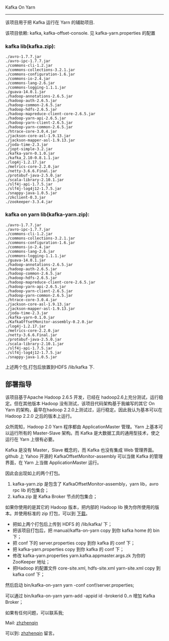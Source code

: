 Kafka On Yarn

---

该项目用于把 Kafka 运行在 Yarn 的辅助项目.

该项目依赖: kafka, kafka-offset-console. 见 kafka-yarn.properties 的配置

### kafka lib(kafka.zip):

    ./avro-1.7.7.jar
    ./avro-ipc-1.7.7.jar
    ./commons-cli-1.2.jar
    ./commons-collections-3.2.1.jar
    ./commons-configuration-1.6.jar
    ./commons-io-2.4.jar
    ./commons-lang-2.6.jar
    ./commons-logging-1.1.1.jar
    ./guava-14.0.1.jar
    ./hadoop-annotations-2.6.5.jar
    ./hadoop-auth-2.6.5.jar
    ./hadoop-common-2.6.5.jar
    ./hadoop-hdfs-2.6.5.jar
    ./hadoop-mapreduce-client-core-2.6.5.jar
    ./hadoop-yarn-api-2.6.5.jar
    ./hadoop-yarn-client-2.6.5.jar
    ./hadoop-yarn-common-2.6.5.jar
    ./htrace-core-3.0.4.jar
    ./jackson-core-asl-1.9.13.jar
    ./jackson-mapper-asl-1.9.13.jar
    ./joda-time-2.3.jar
    ./jopt-simple-3.2.jar
    ./kafka-yarn-0.1.0.jar
    ./kafka_2.10-0.8.1.1.jar
    ./log4j-1.2.17.jar
    ./metrics-core-2.2.0.jar
    ./netty-3.6.6.Final.jar
    ./protobuf-java-2.5.0.jar
    ./scala-library-2.10.1.jar
    ./slf4j-api-1.7.5.jar
    ./slf4j-log4j12-1.7.5.jar
    ./snappy-java-1.0.5.jar
    ./zkclient-0.3.jar
    ./zookeeper-3.3.4.jar

### kafka on yarn lib(kafka-yarn.zip):

    ./avro-1.7.7.jar
    ./avro-ipc-1.7.7.jar
    ./commons-cli-1.2.jar
    ./commons-collections-3.2.1.jar
    ./commons-configuration-1.6.jar
    ./commons-io-2.4.jar
    ./commons-lang-2.6.jar
    ./commons-logging-1.1.1.jar
    ./guava-14.0.1.jar
    ./hadoop-annotations-2.6.5.jar
    ./hadoop-auth-2.6.5.jar
    ./hadoop-common-2.6.5.jar
    ./hadoop-hdfs-2.6.5.jar
    ./hadoop-mapreduce-client-core-2.6.5.jar
    ./hadoop-yarn-api-2.6.5.jar
    ./hadoop-yarn-client-2.6.5.jar
    ./hadoop-yarn-common-2.6.5.jar
    ./htrace-core-3.0.4.jar
    ./jackson-core-asl-1.9.13.jar
    ./jackson-mapper-asl-1.9.13.jar
    ./joda-time-2.3.jar
    ./kafka-yarn-0.1.0.jar
    ./KafkaOffsetMonitor-assembly-0.2.0.jar
    ./log4j-1.2.17.jar
    ./metrics-core-2.2.0.jar
    ./netty-3.6.6.Final.jar
    ./protobuf-java-2.5.0.jar
    ./scala-library-2.10.1.jar
    ./slf4j-api-1.7.5.jar
    ./slf4j-log4j12-1.7.5.jar
    ./snappy-java-1.0.5.jar
    
上述两个包,打包后放置到HDFS /lib/kafka 下. 

## 部署指导

该项目基于Apache Hadoop 2.6.5 开发，已经在 hadoop2.6上充分测试，运行稳定。但在其他版本 Hadoop 没有测试，该项目代码架构基于我编写的其它 On Yarn 的架构，最早在hadoop 2.2.0上测试过，运行稳定。因此我认为基本可以在 Hadoop 2.2.0 之后的版本上运行。

众所周知，Hadoop 2.0 Yarn 程序都由 ApplicationMaster 管理。Yarn 上基本可以运行所有的 Master-Slave 架构。而 Kafka 是大数据工具的通用型技术，使之运行在 Yarn 上很有必要。

Kafka 是没有 Master，Slave 概念的，而 Kafka 也没有集成 Web 管理界面。github 上 Yahoo 开源的 KafkaOffsetMonitor-assembly 可以当做 Kafka 的管理界面，在 Yarn 上当做 ApplicationMaster 运行。

因此会出现如上的两个打包。

1. kafka-yarn.zip 是包含了 KafkaOffsetMonitor-assembly，yarn lib，avro rpc lib 的包集合；
2. kafka.zip 是 Kafka Broker 节点的包集合；

如果你使用的是其它的 Hadoop 版本，把内部的 Hadoop lib 换为你所使用的版本。并使用标准的 zip 打包，可以到 [下载](https://pan.baidu.com/s/1qYuB4iK)。

- 把如上两个打包后上传到 HDFS 的 /lib/kafka/ 下；
- 把该项目打包后，把 manual/kaffa-on-yarn copy 到你 kafka home 的 bin 下；
- 把 conf 下的 server.properties copy 到你 kafka 的 conf 下；
- 把 kafka-yarn.properties copy 到你 kafka 的 conf 下；
- 修改 kafka-yarn.properties yarn.kafka.appmaster.args.zk 为你的 ZooKeeper 地址；
- 把Hadoop 的配置文件 core-site.xml, hdfs-site.xml yarn-site.xml copy 到 kafka conf 下；
 
然后启动 bin/kafka-on-yarn yarn -conf conf/server.properties; 

可以通过 bin/kafka-on-yarn yarn-add -appid id -brokerid 0..n 增加 Kafka Broker；

如果有任何问题，可以联系我;

Mail: [zhzhenqin](mailto:zhzhenqin@163.com)

可以到: [zhzhenqin](http://my.oschina.net/zhzhenqin) 留言。
